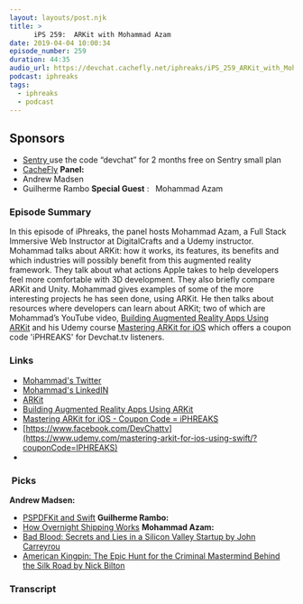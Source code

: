 ```yaml
---
layout: layouts/post.njk
title: >
      iPS 259:  ARKit with Mohammad Azam
date: 2019-04-04 10:00:34
episode_number: 259
duration: 44:35
audio_url: https://devchat.cachefly.net/iphreaks/iPS_259_ARKit_with_Mohammad_Azam.mp3
podcast: iphreaks
tags: 
  - iphreaks
  - podcast
---
```


## **Sponsors**

- [Sentry&nbsp;](http://sentry.io/)use the code “devchat” for 2 months free on Sentry small plan
- [CacheFly](https://www.cachefly.com/)
**Panel:**
- Andrew Madsen
- Guilherme Rambo
**Special Guest** : **&nbsp;** Mohammad Azam
### **Episode Summary**
In this episode of iPhreaks, the panel hosts Mohammad Azam, a Full Stack Immersive Web Instructor at DigitalCrafts and a Udemy instructor. Mohammad talks about ARKit: how it works, its features, its benefits and which industries will possibly benefit from this augmented reality framework. They talk about what actions Apple takes to help developers feel more comfortable with 3D development. They also briefly compare ARKit and Unity. Mohammad gives examples of some of the more interesting projects he has seen done, using ARKit. He then talks about resources where developers can learn about ARKit; two of which are Mohammad’s YouTube video, [Building Augmented Reality Apps Using ARKit](https://www.youtube.com/watch?v=-vvt9Awh54E)&nbsp;and his Udemy course [Mastering ARKit for iOS](https://www.udemy.com/mastering-arkit-for-ios-using-swift/?utm_source=mybridge&utm_medium=web&utm_campaign=read_more) which offers a coupon code 'iPHREAKS' for Devchat.tv listeners.
### **Links**

- [Mohammad's Twitter](https://twitter.com/azamsharp?lang=en)
- [Mohammad's LinkedIN](https://www.linkedin.com/in/mohammad-azam-5537993/?trk=lil_instructor)
- [ARKit](https://developer.apple.com/arkit/)
- [Building Augmented Reality Apps Using ARKit](https://www.youtube.com/watch?v=-vvt9Awh54E)
- [Mastering ARKit for iOS - Coupon Code = iPHREAKS](https://www.udemy.com/mastering-arkit-for-ios-using-swift/?couponCode=IPHREAKS)
- [https://www.facebook.com/DevChattv](https://www.udemy.com/mastering-arkit-for-ios-using-swift/?couponCode=IPHREAKS)
- 

### **&nbsp;Picks**
 **Andrew Madsen:**
- [PSPDFKit and Swift](https://pspdfkit.com/blog/2019/swift-and-pspdfkit/)
**Guilherme Rambo:**
- [How Overnight Shipping Works](https://youtu.be/y3qfeoqErtY)
**Mohammad Azam:**
- [Bad Blood: Secrets and Lies in a Silicon Valley Startup by John Carreyrou](https://www.amazon.com/Bad-Blood-Secrets-Silicon-Startup/dp/B07BMCMS5L)
- [American Kingpin: The Epic Hunt for the Criminal Mastermind Behind the Silk Road by Nick Bilton](https://www.amazon.com/Bad-Blood-Secrets-Silicon-Startup/dp/B07BMCMS5L)


### Transcript


